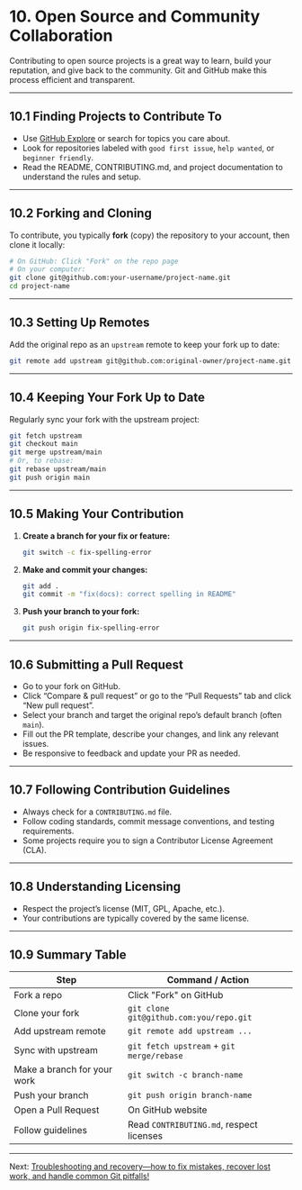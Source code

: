 # 10. Open Source and Community Collaboration

Contributing to open source projects is a great way to learn, build your reputation, and give back to the community. Git and GitHub make this process efficient and transparent.

---

## 10.1 Finding Projects to Contribute To

- Use [GitHub Explore](https://github.com/explore) or search for topics you care about.
- Look for repositories labeled with `good first issue`, `help wanted`, or `beginner friendly`.
- Read the README, CONTRIBUTING.md, and project documentation to understand the rules and setup.

---

## 10.2 Forking and Cloning

To contribute, you typically **fork** (copy) the repository to your account, then clone it locally:

```bash
# On GitHub: Click "Fork" on the repo page
# On your computer:
git clone git@github.com:your-username/project-name.git
cd project-name
```

---

## 10.3 Setting Up Remotes

Add the original repo as an `upstream` remote to keep your fork up to date:

```bash
git remote add upstream git@github.com:original-owner/project-name.git
```

---

## 10.4 Keeping Your Fork Up to Date

Regularly sync your fork with the upstream project:

```bash
git fetch upstream
git checkout main
git merge upstream/main
# Or, to rebase:
git rebase upstream/main
git push origin main
```

---

## 10.5 Making Your Contribution

1. **Create a branch for your fix or feature:**
   ```bash
   git switch -c fix-spelling-error
   ```

2. **Make and commit your changes:**
   ```bash
   git add .
   git commit -m "fix(docs): correct spelling in README"
   ```

3. **Push your branch to your fork:**
   ```bash
   git push origin fix-spelling-error
   ```

---

## 10.6 Submitting a Pull Request

- Go to your fork on GitHub.
- Click “Compare & pull request” or go to the “Pull Requests” tab and click “New pull request”.
- Select your branch and target the original repo’s default branch (often `main`).
- Fill out the PR template, describe your changes, and link any relevant issues.
- Be responsive to feedback and update your PR as needed.

---

## 10.7 Following Contribution Guidelines

- Always check for a `CONTRIBUTING.md` file.
- Follow coding standards, commit message conventions, and testing requirements.
- Some projects require you to sign a Contributor License Agreement (CLA).

---

## 10.8 Understanding Licensing

- Respect the project’s license (MIT, GPL, Apache, etc.).
- Your contributions are typically covered by the same license.

---

## 10.9 Summary Table

| Step                          | Command / Action                           |
|-------------------------------|--------------------------------------------|
| Fork a repo                   | Click "Fork" on GitHub                     |
| Clone your fork               | `git clone git@github.com:you/repo.git`    |
| Add upstream remote           | `git remote add upstream ...`              |
| Sync with upstream            | `git fetch upstream` + `git merge/rebase`  |
| Make a branch for your work   | `git switch -c branch-name`                |
| Push your branch              | `git push origin branch-name`              |
| Open a Pull Request           | On GitHub website                          |
| Follow guidelines             | Read `CONTRIBUTING.md`, respect licenses   |

---

Next: [Troubleshooting and recovery—how to fix mistakes, recover lost work, and handle common Git pitfalls!](./11-git-troubleshooting-and-recovery.md)
